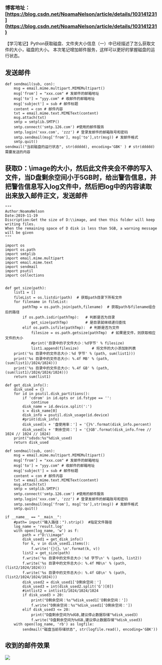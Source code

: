 ### 博客地址：[https://blog.csdn.net/NoamaNelson/article/details/103141231](https://blog.csdn.net/NoamaNelson/article/details/103141231)
【学习笔记】Python获取磁盘、文件夹大小信息（一）中已经描述了怎么获取文件的大小，磁盘的大小。
本次笔记增加邮件服务，这样可以更好的掌握磁盘的运行状态。  
## 发送邮件  
    def sendmail(sub, con):
	    msg = email.mime.multipart.MIMEMultipart()
	    msg['from'] = "xxx.com" # 发邮件的邮箱地址
	    msg['to'] = "yyy.com" # 收邮件的邮箱地址
	    msg['subject'] = sub # 邮件标题
	    content = con # 邮件内容
	    txt = email.mime.text.MIMEText(content)
	    msg.attach(txt)
	    smtp = smtplib.SMTP()
	    smtp.connect('smtp.126.com') #使用的邮件服务
	    smtp.login('xxx.com', 'zzz') # 登录发邮件的邮箱账号和密码
	    smtp.sendmail(msg['from'], msg['to'],str(msg)) # 发邮件格式
	    smtp.quit()    
	sendmail("当前磁盘的运行状态", str(ddddd), encoding='GBK' ) # str(ddddd)需要发送的内容  

## 获取D：\image的大小，然后此文件夹会不停的写入文件，当D盘剩余空间小于5GB时，给出警告信息，并把警告信息写入log文件中，然后把log中的内容读取出来放入邮件正文，发送邮件  
    """
	Author:NoamaNelson
	Date:2019-11-19
	Discription:Get the size of D:\\image, and then this folder will keep writing files. 
	When the remaining space of D disk is less than 5GB, a warning message will be given
	"""

	import os
	import os.path
	import smtplib
	import email.mime.multipart
	import email.mime.text
	import sendmail
	import psutil
	import collections


	def get_size(path):
	    list1 = []
	    fileList = os.listdir(path)  # 获取path目录下所有文件
	    for filename in fileList:
	        pathTmp = os.path.join(path,filename)  # 获取path与filename组合后的路径
	        if os.path.isdir(pathTmp):   # 判断是否为目录
	            get_size(pathTmp)        # 是目录就继续递归查找
	        elif os.path.isfile(pathTmp):  # 判断是否为文件
	            filesize = os.path.getsize(pathTmp)  # 如果是文件，则获取相应文件的大小
	            #print('目录中的子文件大小：%d字节' % filesize)
	            list1.append(filesize)      # 将文件的大小添加到列表
	    print('%s 目录中的文件总大小：%d 字节' % (path, sum(list1)))
	    print('%s 目录中的文件总大小: %.4f MB' % (path, (sum(list1)/1024/1024)))
	    print('%s 目录中的文件总大小: %.4f GB' % (path, (sum(list1)/1024/1024/1024)))
	    return sum(list1)
    
	def get_disk_info():
	    disk_used = {}
	    for id in psutil.disk_partitions():
	        if 'cdrom' in id.opts or id.fstype == '':
	            continue
	        disk_name = id.device.split(':')
	        s = disk_name[0]
	        disk_info = psutil.disk_usage(id.device)
	        #print(disk_info)
	        disk_used[s + '盘使用率：'] = '{}%'.format(disk_info.percent)
	        disk_used[s + '剩余空间：'] = '{}GB'.format(disk_info.free // 1024 // 1024 // 1024)
	    print("sdsds:%s"%disk_used)
	    return disk_used

	def sendmail(sub, con):
	    msg = email.mime.multipart.MIMEMultipart()
	    msg['from'] = "xxx.com" # 发邮件的邮箱地址
	    msg['to'] = "yyy.com" # 收邮件的邮箱地址
	    msg['subject'] = sub # 邮件标题
	    content = con # 邮件内容
	    txt = email.mime.text.MIMEText(content)
	    msg.attach(txt)
	    smtp = smtplib.SMTP()
	    smtp.connect('smtp.126.com') #使用的邮件服务
	    smtp.login('xxx.com', 'zzz') # 登录发邮件的邮箱账号和密码
	    smtp.sendmail(msg['from'], msg['to'],str(msg)) # 发邮件格式
	    smtp.quit()

	if __name__ == "__main__":   
	    #path= input("输入路径：").strip()  #指定文件路径
	    log_name = 'result.log'
	    with open(log_name, 'w') as f:
	        path = r"D:\\image"
	        disk_used1 = get_disk_info()
	        for k, v in disk_used1.items():
	            f.write('{}{}。\n'.format(k, v))
	        list2 = get_size(path)
	        f.write('%s 目录中的文件总大小：%d 字节\n' % (path, list2))
	        f.write('%s 目录中的文件总大小: %.4f MB\n' % (path, (list2/1024/1024)))
	        f.write('%s 目录中的文件总大小: %.4f GB\n' % (path, (list2/1024/1024/1024)))
	        disk_used2 = disk_used1['D剩余空间：']
	        disk_used3 = int(disk_used2.split('G')[0])
	        #intlist2 = intlist1/1024/1024/1024
	        if disk_used3 > 20:
	            print("D剩余空间：%s"%disk_used1['D剩余空间：'])
	            f.write("D剩余空间：%s"%disk_used1['D剩余空间：'])
	        elif disk_used3 <= 20:
	            print("D盘剩余空间为%dGB,建议停止数据存储"%disk_used3)  
	            f.write("D盘剩余空间为%dGB,建议停止数据存储"%disk_used3)
	    with open(log_name, 'rb') as logfile:
	        sendmail("磁盘当前存储状态", str(logfile.read(), encoding='GBK'))  
## 收到的邮件效果  

![](https://img-blog.csdnimg.cn/20191119144824888.png?x-oss-process=image/watermark,type_ZmFuZ3poZW5naGVpdGk,shadow_10,text_aHR0cHM6Ly9ibG9nLmNzZG4ubmV0L05vYW1hTmVsc29u,size_16,color_FFFFFF,t_70)